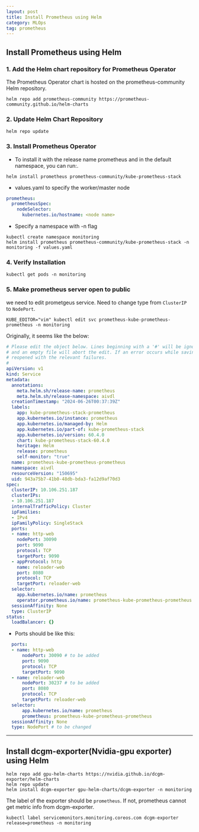 ```yaml
---
layout: post
title: Install Prometheus using Helm
category: MLOps
tag: prometheus
---
```


## Install Prometheus using Helm

### 1. Add the Helm chart repository for Prometheus Operator

The Prometheus Operator chart is hosted on the prometheus-community Helm repository. 
```
helm repo add prometheus-community https://prometheus-community.github.io/helm-charts
```

### 2. Update Helm Chart Repository
```
helm repo update
```

### 3. Install Prometheus Operator

- To install it with the release name prometheus and in the default namespace, you can run:.
```
helm install prometheus prometheus-community/kube-prometheus-stack
```

- values.yaml to specify the worker/master node 
```yaml
prometheus:
  prometheusSpec:
    nodeSelector:
      kubernetes.io/hostname: <node name>
```

- Specify a namespace with -n flag
```
kubectl create namespace monitoring
helm install prometheus prometheus-community/kube-prometheus-stack -n monitoring -f values.yaml
```

### 4. Verify Installation
```
kubectl get pods -n monitoring
```

### 5. Make prometheus server open to public 

we need to edit prometgeus service. Need to change type from `ClusterIP` to `NodePort`.
```
KUBE_EDITOR="vim" kubectl edit svc prometheus-kube-prometheus-prometheus -n monitoring
```    
Originally, it seems like the below:
```yaml
# Please edit the object below. Lines beginning with a '#' will be ignored,
# and an empty file will abort the edit. If an error occurs while saving this file will be
# reopened with the relevant failures.
#
apiVersion: v1
kind: Service
metadata:
  annotations:
    meta.helm.sh/release-name: prometheus
    meta.helm.sh/release-namespace: aivdl
  creationTimestamp: "2024-06-26T00:37:39Z"
  labels:
    app: kube-prometheus-stack-prometheus
    app.kubernetes.io/instance: prometheus
    app.kubernetes.io/managed-by: Helm
    app.kubernetes.io/part-of: kube-prometheus-stack
    app.kubernetes.io/version: 60.4.0
    chart: kube-prometheus-stack-60.4.0
    heritage: Helm
    release: prometheus
    self-monitor: "true"
  name: prometheus-kube-prometheus-prometheus
  namespace: aivdl
  resourceVersion: "150695"
  uid: 943a75b7-41b0-48db-bda3-fa12d9af70d3
spec:
  clusterIP: 10.106.251.187
  clusterIPs:
  - 10.106.251.187
  internalTrafficPolicy: Cluster
  ipFamilies:
  - IPv4
  ipFamilyPolicy: SingleStack
  ports:
  - name: http-web
    nodePort: 30090
    port: 9090
    protocol: TCP
    targetPort: 9090
  - appProtocol: http
    name: reloader-web
    port: 8080
    protocol: TCP
    targetPort: reloader-web
  selector:
    app.kubernetes.io/name: prometheus
    operator.prometheus.io/name: prometheus-kube-prometheus-prometheus
  sessionAffinity: None
  type: ClusterIP
status:
  loadBalancer: {}
```



- Ports should be like this:

```yaml
  ports:
  - name: http-web
      nodePort: 30090 # to be added
      port: 9090
      protocol: TCP
      targetPort: 9090
  - name: reloader-web
      nodePort: 30237 # to be added
      port: 8080
      protocol: TCP
      targetPort: reloader-web
  selector:
      app.kubernetes.io/name: prometheus
      prometheus: prometheus-kube-prometheus-prometheus
  sessionAffinity: None
  type: NodePort # to be changed

```

---------------------
## Install dcgm-exporter(Nvidia-gpu exporter) using Helm
```
helm repo add gpu-helm-charts https://nvidia.github.io/dcgm-exporter/helm-charts
helm repo update
helm install dcgm-exporter gpu-helm-charts/dcgm-exporter -n monitoring
```

The label of the exporter should be `prometheus`. 
If not, prometheus cannot get metric info from dcgm-exporter.
```
kubectl label servicemonitors.monitoring.coreos.com dcgm-exporter release=prometheus -n monitoring
```
